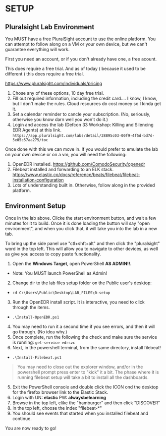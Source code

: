 # SETUP

## Pluralsight Lab Environment
You MUST have a free PluralSight account to use the online platform. You can attempt to follow along on a VM or your own device, but we can't guarantee everything will work.

First you need an account, or if you don't already have one, a free acount. 

This does require a free trial. And as of today ( because it used to be different ) this does require a free trial.

https://www.pluralsight.com/individuals/pricing

1. Chose any of these options, 10 day free trial.
2. Fill out required information, including the credit card.... I know, I know, but I don't make the rules. Cloud resources do cost money so I kinda get it.
3. Set a calendar reminder to cancle your subscription. (No, seriously, otherwise you know darn well you won't do it.)
4. Login and access the lab (Defcon 33 Workshop: Killing and Silencing EDR Agents) at this link.
`https://app.pluralsight.com/labs/detail/28895c03-00f9-4f5d-bd7d-5e05c57aa275/toc`

Once done with this we can move in. If you would prefer to emulate the lab on your own device or on a vm, you will need the following:

1. OpenEDR installed. https://github.com/ComodoSecurity/openedr
2. Filebeat installed and forwarding to an ELK stack. https://www.elastic.co/docs/reference/beats/filebeat/filebeat-installation-configuration
3. Lots of understanding built in.  Otherwise, follow along in the provided platform.



## Environment Setup
Once in the lab above. Clicke the start environment button, and wait a few minutes for it to build.  Once it is done loading the button will say "open environment", and when you click that, it will take you into the lab in a new tab.

To bring up the side panel use "ctl+shft+alt" and then click the "pluralsight" word in the top left. This will allow you to navigate to other devices, as well as give you access to copy paste functionality.


1. Open the **Windows Target**, open PowerShell **AS ADMIN!!**.
- Note: You MUST launch PowerShell as Admin!
2. Change dir to the lab files setup folder on the Public user's desktop:
- `cd C:\Users\Public\Desktop\LAB_FILES\0-setup`
3. Run the OpenEDR install script. It is interactive, you need to click through the items.
- `.\Install-OpenEDR.ps1`
4. You may need to run it a second time if you see errors, and then it will go through. (No idea why.)
5. Once complete, run the following the check and make sure the service is running:
`get-service edrsvc`
4. Next, in the powershell terminal, from the same directory, install filebeat!
- `.\Install-Filebeat.ps1` 
> You may need to close out the explorer window, and/or in the powershell prompt press enter to "kick" it a bit. The phase where it is running filebeat setup will take a bit to install all the dashboards.
5. Exit the PowerShell console and double click the ICON ond the desktop for the firefox browser link to the Elastic Stack.
6. Login with UN: **elastic** PW: **alwaysbelearning**
7. Browse in the top left, clikc the "hamburger" and then click "DISCOVER"
8. In the top left, choose the index "filebeat-*"
9. You should see events that started when you installed filebeat and continue.

You are now ready to go!



